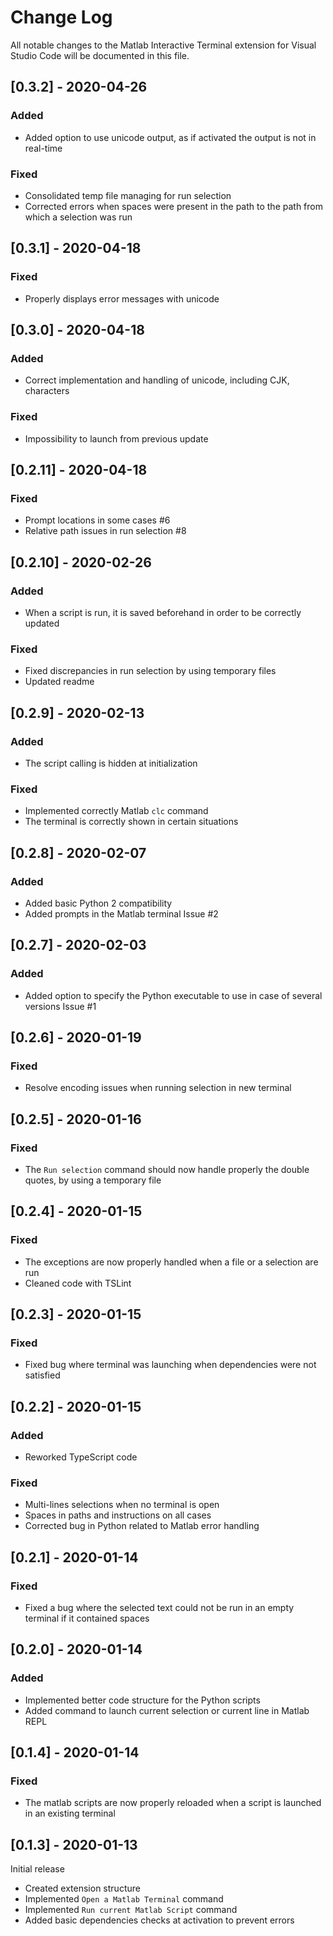 # Change Log

All notable changes to the Matlab Interactive Terminal extension for Visual Studio Code will be documented in this file.

## [0.3.2] - 2020-04-26
### Added
- Added option to use unicode output, as if activated the output is not in real-time
### Fixed
- Consolidated temp file managing for run selection
- Corrected errors when spaces were present in the path to the path from which a selection was run

## [0.3.1] - 2020-04-18
### Fixed
- Properly displays error messages with unicode

## [0.3.0] - 2020-04-18
### Added
- Correct implementation and handling of unicode, including CJK, characters
### Fixed
- Impossibility to launch from previous update

## [0.2.11] - 2020-04-18
### Fixed
- Prompt locations in some cases #6
- Relative path issues in run selection #8

## [0.2.10] - 2020-02-26
### Added
- When a script is run, it is saved beforehand in order to be correctly updated
### Fixed
- Fixed discrepancies in run selection by using temporary files
- Updated readme

## [0.2.9] - 2020-02-13
### Added
- The script calling is hidden at initialization
### Fixed
- Implemented correctly Matlab `clc` command
- The terminal is correctly shown in certain situations

## [0.2.8] - 2020-02-07
### Added
- Added basic Python 2 compatibility
- Added prompts in the Matlab terminal Issue #2

## [0.2.7] - 2020-02-03
### Added
- Added option to specify the Python executable to use in case of several versions Issue #1

## [0.2.6] - 2020-01-19
### Fixed
- Resolve encoding issues when running selection in new terminal

## [0.2.5] - 2020-01-16
### Fixed
- The `Run selection` command should now handle properly the double quotes, by using a temporary file

## [0.2.4] - 2020-01-15
### Fixed
- The exceptions are now properly handled when a file or a selection are run
- Cleaned code with TSLint

## [0.2.3] - 2020-01-15
### Fixed
- Fixed bug where terminal was launching when dependencies were not satisfied

## [0.2.2] - 2020-01-15
### Added
- Reworked TypeScript code
### Fixed
- Multi-lines selections when no terminal is open
- Spaces in paths and instructions on all cases 
- Corrected bug in Python related to Matlab error handling

## [0.2.1] - 2020-01-14 
### Fixed
- Fixed a bug where the selected text could not be run in an empty terminal if it contained spaces

## [0.2.0] - 2020-01-14 
### Added
- Implemented better code structure for the Python scripts
- Added command to launch current selection or current line in Matlab REPL

## [0.1.4] - 2020-01-14
### Fixed
- The matlab scripts are now properly reloaded when a script is launched in an existing terminal

## [0.1.3] - 2020-01-13
Initial release
- Created extension structure
- Implemented `Open a Matlab Terminal` command
- Implemented `Run current Matlab Script` command
- Added basic dependencies checks at activation to prevent errors